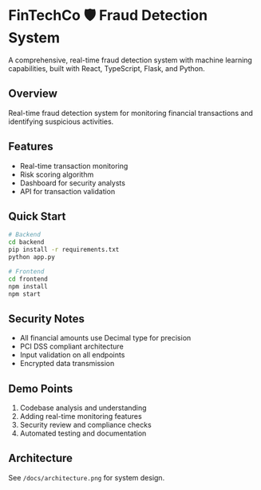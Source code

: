 # FinTechCo 🛡️ Fraud Detection System

A comprehensive, real-time fraud detection system with machine learning capabilities, built with React, TypeScript, Flask, and Python.

## Overview
Real-time fraud detection system for monitoring financial transactions and identifying suspicious activities.

## Features
- Real-time transaction monitoring
- Risk scoring algorithm
- Dashboard for security analysts
- API for transaction validation

## Quick Start
```bash
# Backend
cd backend
pip install -r requirements.txt
python app.py

# Frontend
cd frontend
npm install
npm start
```

## Security Notes
- All financial amounts use Decimal type for precision
- PCI DSS compliant architecture
- Input validation on all endpoints
- Encrypted data transmission

## Demo Points
1. Codebase analysis and understanding
2. Adding real-time monitoring features
3. Security review and compliance checks
4. Automated testing and documentation

## Architecture
See `/docs/architecture.png` for system design.